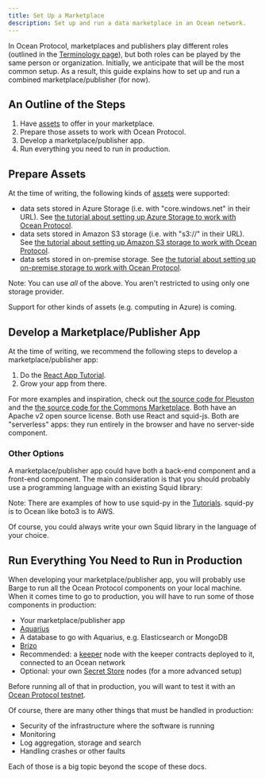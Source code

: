 ```yaml
---
title: Set Up a Marketplace
description: Set up and run a data marketplace in an Ocean network.
---
```


In Ocean Protocol, marketplaces and publishers play different roles (outlined in the [Terminology page](/concepts/terminology/)), but both roles can be played by the same person or organization. Initially, we anticipate that will be the most common setup. As a result, this guide explains how to set up and run a combined marketplace/publisher (for now).

## An Outline of the Steps

1. Have [assets](/concepts/terminology/#asset-or-data-asset) to offer in your marketplace.
1. Prepare those assets to work with Ocean Protocol.
1. Develop a marketplace/publisher app.
1. Run everything you need to run in production.

## Prepare Assets

At the time of writing, the following kinds of [assets](/concepts/terminology/#asset-or-data-asset) were supported:

- data sets stored in Azure Storage (i.e. with "core.windows.net" in their URL). See [the tutorial about setting up Azure Storage to work with Ocean Protocol](/tutorials/azure-for-brizo/).
- data sets stored in Amazon S3 storage (i.e. with "s3://" in their URL). See [the tutorial about setting up Amazon S3 storage to work with Ocean Protocol](/tutorials/amazon-s3-for-brizo/).
- data sets stored in on-premise storage. See [the tutorial about setting up on-premise storage to work with Ocean Protocol](/tutorials/on-premise-for-brizo/).

Note: You can use _all_ of the above. You aren't restricted to using only one storage provider.

Support for other kinds of assets (e.g. computing in Azure) is coming.

## Develop a Marketplace/Publisher App

At the time of writing, we recommend the following steps to develop a marketplace/publisher app:

1. Do the [React App Tutorial](/tutorials/react-setup/).
1. Grow your app from there.

For more examples and inspiration, check out [the source code for Pleuston](https://github.com/oceanprotocol/pleuston) and the [the source code for the Commons Marketplace](https://github.com/oceanprotocol/commons). Both have an Apache v2 open source license. Both use React and squid-js. Both are "serverless" apps: they run entirely in the browser and have no server-side component.

<repo name="pleuston"></repo>
<repo name="commons"></repo>

### Other Options

A marketplace/publisher app could have both a back-end component and a front-end component. The main consideration is that you should probably use a programming language with an existing Squid library:

<repo name="squid-js"></repo>
<repo name="squid-py"></repo>
<repo name="squid-java"></repo>

Note: There are examples of how to use squid-py in the [Tutorials](/tutorials/introduction/). squid-py is to Ocean like boto3 is to AWS.

Of course, you could always write your own Squid library in the language of your choice.

## Run Everything You Need to Run in Production

When developing your marketplace/publisher app, you will probably use Barge to run all the Ocean Protocol components on your local machine. When it comes time to go to production, you will have to run some of those components in production:

- Your marketplace/publisher app
- [Aquarius](/concepts/components/#aquarius)
- A database to go with Aquarius, e.g. Elasticsearch or MongoDB
- [Brizo](/concepts/components/#brizo)
- Recommended: a [keeper](/concepts/components/#keeper) node with the keeper contracts deployed to it, connected to an Ocean network
- Optional: your own [Secret Store](/concepts/components/#secret-store) nodes (for a more advanced setup)

Before running all of that in production, you will want to test it with an [Ocean Protocol testnet](/concepts/testnets/).

Of course, there are many other things that must be handled in production:

- Security of the infrastructure where the software is running
- Monitoring
- Log aggregation, storage and search
- Handling crashes or other faults

Each of those is a big topic beyond the scope of these docs.
